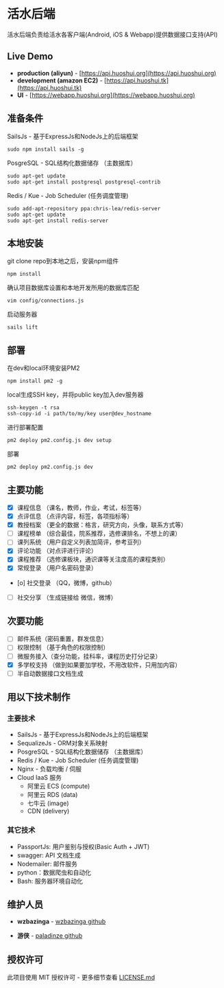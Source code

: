# 活水后端

活水后端负责给活水各客户端(Android, iOS & Webapp)提供数据接口支持(API)

## Live Demo
* **production (aliyun)** -  [https://api.huoshui.org](https://api.huoshui.org)
* **development (amazon EC2)** -  [https://api.huoshui.tk](https://api.huoshui.tk)
* **UI** -  [https://webapp.huoshui.org](https://webapp.huoshui.org)

## 准备条件

SailsJs - 基于ExpressJs和NodeJs上的后端框架
```
sudo npm install sails -g
```

PosgreSQL - SQL结构化数据储存 （主数据库）
```
sudo apt-get update
sudo apt-get install postgresql postgresql-contrib
```

Redis / Kue - Job Scheduler (任务调度管理)
```
sudo add-apt-repository ppa:chris-lea/redis-server
sudo apt-get update
sudo apt-get install redis-server
```

## 本地安装

git clone repo到本地之后，安装npm组件

```
npm install
```

确认项目数据库设置和本地开发所用的数据库匹配
```
vim config/connections.js
```

启动服务器
```
sails lift
```

## 部署
在dev和local环境安装PM2
```
npm install pm2 -g
```

local生成SSH key，并将public key加入dev服务器
```
ssh-keygen -t rsa
ssh-copy-id -i path/to/my/key user@dev_hostname
```

进行部署配置
```
pm2 deploy pm2.config.js dev setup
```

部署
```
pm2 deploy pm2.config.js dev
```

## 主要功能

- [x] 课程信息 （课名，教师，作业，考试，标签等）
- [x] 点评信息 （点评内容，标签，各项指标等）
- [x] 教授档案 （更全的数据：格言，研究方向，头像，联系方式等）
- [ ] 课程榜单 （综合最佳，院系推荐，选修课排名，不想上的课）
- [ ] 课列系统 （用户自定义列表加简评，参考豆列）
- [x] 评论功能 （对点评进行评论）
- [x] 课程推荐 （选修课板块，通识课等关注度高的课程类别）
- [x] 常规登录 （用户名密码登录）
- [o] 社交登录 （QQ，微博，github）
- [ ] 社交分享 （生成链接给 微信，微博）

## 次要功能
- [ ] 邮件系统（密码重置，群发信息）
- [ ] 权限控制 （基于角色的权限控制）
- [ ] 微服务接入（查分功能，挂科率，课程历史打分记录）
- [x] 多学校支持 （做到如果要加学校，不用改软件，只用加内容）
- [ ] 半自动数据接口文档生成

## 用以下技术制作

### 主要技术

* SailsJs - 基于ExpressJs和NodeJs上的后端框架
* SequalizeJs - ORM对象关系映射
* PosgreSQL - SQL结构化数据储存 （主数据库）
* Redis / Kue - Job Scheduler (任务调度管理)
* Nginx - 负载均衡 / 伺服
* Cloud IaaS 服务
  * 阿里云 ECS (compute)
  * 阿里云 RDS (data)
  * 七牛云 (image)
  * CDN (delivery)

### 其它技术
* PassportJs: 用户鉴别与授权(Basic Auth + JWT)
* swagger: API 文档生成
* Nodemailer: 邮件服务
* python：数据爬虫和自动化
* Bash: 服务器环境自动化

## 维护人员

* **wzbazinga** -  [wzbazinga github](https://github.com/wzbazinga)

* **游侠** -  [paladinze github](https://github.com/paladinze)

## 授权许可

此项目使用 MIT 授权许可 - 更多细节查看 [LICENSE.md](LICENSE.md)

